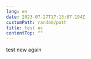 ```yaml
---
lang: en
date: 2023-07-27T17:13:07.194Z
customPath: random/path
title: test ec
contentTop: ""
---
```

<p>test new again</p>